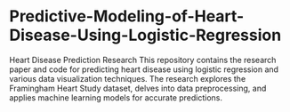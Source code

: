 # Predictive-Modeling-of-Heart-Disease-Using-Logistic-Regression
Heart Disease Prediction Research  This repository contains the research paper and code for predicting heart disease using logistic regression and various data visualization techniques. The research explores the Framingham Heart Study dataset, delves into data preprocessing, and applies machine learning models for accurate predictions.
